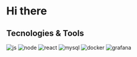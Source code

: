 <h1>Hi there </h1>

## Tecnologies & Tools

![js](https://img.shields.io/badge/-JavaScript-yellow?style=for-the-badge&logo=javascript&logoColor=white)
![node](https://img.shields.io/badge/-NodeJS-green?style=for-the-badge&logo=node.js&logoColor=white)
![react](https://img.shields.io/badge/-React-blue?style=for-the-badge&logo=react&logoColor=white)
![mysql](https://img.shields.io/badge/-MySQL-orange?style=for-the-badge&logo=MYSQl&logoColor=white)
![docker](https://img.shields.io/badge/-DOCKER-blue?style=for-the-badge&logo=docker&logoColor=white)
![grafana](https://img.shields.io/badge/-GRAFANA-black?style=for-the-badge&logo=grafana&logoColor=orange)


<!--
**avvalax/avvalax** is a ✨ _special_ ✨ repository because its `README.md` (this file) appears on your GitHub profile.

Here are some ideas to get you started:

- 🔭 I’m currently working on ...
- 🌱 I’m currently learning ...
- 👯 I’m looking to collaborate on ...
- 🤔 I’m looking for help with ...
- 💬 Ask me about ...
- 📫 How to reach me: ...
- 😄 Pronouns: ...
- ⚡ Fun fact: ...
-->
